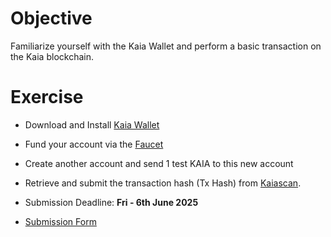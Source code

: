 # Objective

Familiarize yourself with the Kaia Wallet and perform a basic transaction on the Kaia blockchain. 

# Exercise

* Download and Install [Kaia Wallet](https://www.kaiawallet.io/)

* Fund your account via the [Faucet](https://faucet.kaia.io/)

* Create another account and send 1 test KAIA to this new account

* Retrieve and submit the transaction hash (Tx Hash) from [Kaiascan](https://www.kaiascan.io/).

* Submission Deadline: **Fri - 6th June 2025**

* [Submission Form](https://forms.gle/qx93VmXqNTsSfq3U8)